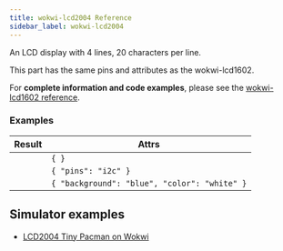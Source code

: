 ```yaml
---
title: wokwi-lcd2004 Reference
sidebar_label: wokwi-lcd2004
---
```


An LCD display with 4 lines, 20 characters per line.

<wokwi-lcd2004 text="    wokwi-lcd2004                          4x20 characters" />

This part has the same pins and attributes as the wokwi-lcd1602.

For **complete information and code examples**, please see the [wokwi-lcd1602 reference](wokwi-lcd1602).

### Examples

| Result                                                                | Attrs                                        |
| --------------------------------------------------------------------- | -------------------------------------------- |
| <wokwi-lcd2004 text="Hello World!" />                                 | `{ }`                                        |
| <wokwi-lcd2004 text="Hello World!" pins="i2c" />                      | `{ "pins": "i2c" }`                          |
| <wokwi-lcd2004 background="blue" color="white" text="Hello World!" /> | `{ "background": "blue", "color": "white" }` |

## Simulator examples

- [LCD2004 Tiny Pacman on Wokwi](https://wokwi.com/projects/294590769009787402)
